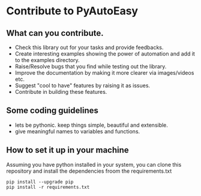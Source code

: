 # Contribute to PyAutoEasy

## What can you contribute.
* Check this library out for your tasks and provide feedbacks. 
* Create interesting examples showing the power of automation and add it to the examples directory. 
* Raise/Resolve bugs that you find while testing out the library.
* Improve the documentation by making it more clearer via images/videos etc.
* Suggest "cool to have" features by raising it as issues.
* Contribute in building these features.

## Some coding guidelines
* lets be pythonic. keep things simple, beautiful and extensible. 
* give meaningful names to variables and functions. 

## How to set it up in your machine
Assuming you have python installed in your system, you can clone this repository and install the dependencies froom the requirements.txt
```
pip install --upgrade pip
pip install -r requirements.txt
```
